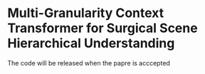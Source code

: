 # Multi-Granularity Context Transformer for Surgical Scene Hierarchical Understanding
The code will be released when the papre is acccepted
